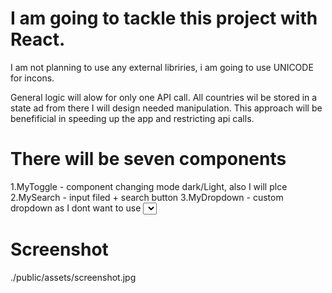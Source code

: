 # I am going to tackle this project with React. 

I am not planning to use any external libriries, i am going to use UNICODE for incons.

General logic will alow for only one API call. All countries wil be stored in a state ad from there
I will design needed manipulation. This approach will be benefificial in speeding up the app and
restricting api calls.

# There will be  seven components

1.MyToggle  - component changing mode dark/Light, also I will plce 
2.MySearch - input filed + search button
3.MyDropdown - custom dropdown as I dont want to use <select> as there are problems with controlling hoe 
it renders
4.BascicCountryView - I'll use this component to render list of countries
5.DetailCountryView

# Screenshot
./public/assets/screenshot.jpg



